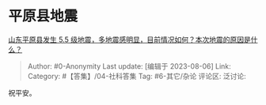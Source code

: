 # 平原县地震
[山东平原县发生 5.5 级地震，多地震感明显，目前情况如何？本次地震的原因是什么？](https://www.zhihu.com/question/615880829/answer/3152150470)

> Author: #0-Anonymity
> Last update: [编辑于 2023-08-06]
> Link:
> Category: #【答集】/04-社科答集 
> Tag: #6-其它/杂论
> 评论区:
> 泛讨论:

祝平安。
